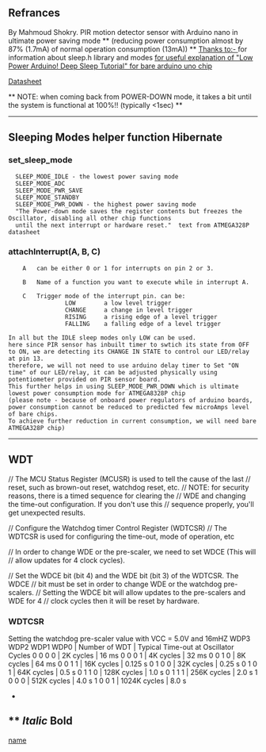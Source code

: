 
## Refrances

By Mahmoud Shokry.
PIR motion detector sensor with Arduino nano in ultimate power saving mode 
** (reducing power consumption almost by 87% (1.7mA) of normal operation consumption (13mA)) **
[Thanks to:- ](http://playground.arduino.cc/Learning/ArduinoSleepCode)  for information about sleep.h library and modes
[for useful explanation of  "Low Power Arduino! Deep Sleep Tutorial" for bare arduino uno chip](http://www.kevindarrah.com/download/arduino_code/LowPowerVideo.ino)

[Datasheet](http://www.atmel.com/images/atmel-8271-8-bit-avr-microcontroller-atmega48a-48pa-88a-88pa-168a-168pa-328-328p_datasheet_complete.pdf)

** NOTE: when coming back from POWER-DOWN mode, it takes a bit until the system is functional at 100%!! (typically <1sec) **

--- 
## Sleeping Modes helper function Hibernate  
###  set_sleep_mode
```
  SLEEP_MODE_IDLE - the lowest power saving mode
  SLEEP_MODE_ADC
  SLEEP_MODE_PWR_SAVE
  SLEEP_MODE_STANDBY
  SLEEP_MODE_PWR_DOWN - the highest power saving mode
  "The Power-down mode saves the register contents but freezes the Oscillator, disabling all other chip functions 
  until the next interrupt or hardware reset."  text from ATMEGA328P datasheet
 ```
 ### attachInterrupt(A, B, C)
```
    A   can be either 0 or 1 for interrupts on pin 2 or 3.  
   
    B   Name of a function you want to execute while in interrupt A.
   
    C   Trigger mode of the interrupt pin. can be:
                LOW        a low level trigger
                CHANGE     a change in level trigger
                RISING     a rising edge of a level trigger
                FALLING    a falling edge of a level trigger
  ```
    In all but the IDLE sleep modes only LOW can be used.
    here since PIR sensor has inbuilt timer to swtich its state from OFF to ON, we are detecting its CHANGE IN STATE to control our LED/relay at pin 13. 
    therefore, we will not need to use arduino delay timer to Set "ON time" of our LED/relay, it can be adjusted physically using potentiometer provided on PIR sensor board.
    This further helps in using SLEEP_MODE_PWR_DOWN which is ultimate lowest power consumption mode for ATMEGA8328P chip  
    (please note - because of onboard power regulators of arduino boards, power consumption cannot be reduced to predicted few microAmps level of bare chips. 
    To achieve further reduction in current consumption, we will need bare ATMEGA328P chip)
---
## WDT
// The MCU Status Register (MCUSR) is used to tell the cause of the last
// reset, such as brown-out reset, watchdog reset, etc.
// NOTE: for security reasons, there is a timed sequence for clearing the
// WDE and changing the time-out configuration. If you don't use this
// sequence properly, you'll get unexpected results.

// Configure the Watchdog timer Control Register (WDTCSR)
  // The WDTCSR is used for configuring the time-out, mode of operation, etc

  // In order to change WDE or the pre-scaler, we need to set WDCE (This will
  // allow updates for 4 clock cycles).

  // Set the WDCE bit (bit 4) and the WDE bit (bit 3) of the WDTCSR. The WDCE
  // bit must be set in order to change WDE or the watchdog pre-scalers.
  // Setting the WDCE bit will allow updates to the pre-scalers and WDE for 4
  // clock cycles then it will be reset by hardware.
### WDTCSR 
  
Setting the watchdog pre-scaler value with VCC = 5.0V and 16mHZ
WDP3 WDP2 WDP1 WDP0 | Number of WDT | Typical Time-out at Oscillator Cycles
0    0    0    0    |   2K cycles   | 16 ms
0    0    0    1    |   4K cycles   | 32 ms
0    0    1    0    |   8K cycles   | 64 ms
0    0    1    1    |  16K cycles   | 0.125 s
0    1    0    0    |  32K cycles   | 0.25 s
0    1    0    1    |  64K cycles   | 0.5 s
0    1    1    0    |  128K cycles  | 1.0 s
0    1    1    1    |  256K cycles  | 2.0 s
1    0    0    0    |  512K cycles  | 4.0 s
1    0    0    1    | 1024K cycles  | 8.0 s


*
**
*Italic*
**Bold**
---
[name](link)